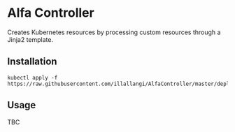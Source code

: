 # Alfa Controller

Creates Kubernetes resources by processing custom resources through a Jinja2 template.

## Installation

    kubectl apply -f https://raw.githubusercontent.com/illallangi/AlfaController/master/deploy.yaml

## Usage

TBC

